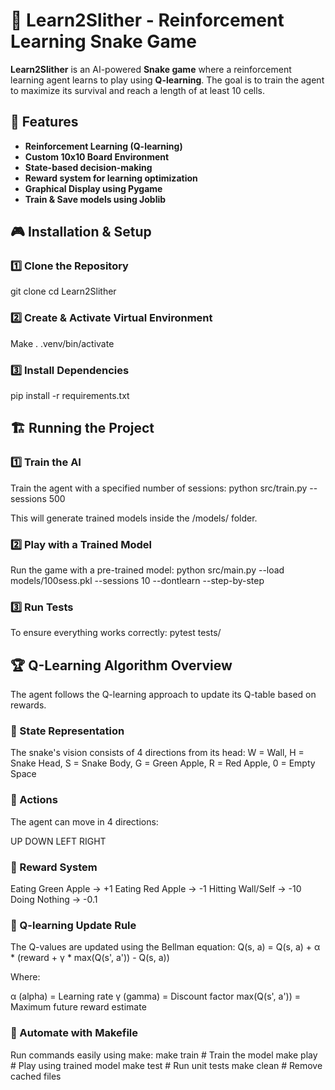 # 🐍 Learn2Slither - Reinforcement Learning Snake Game

**Learn2Slither** is an AI-powered **Snake game** where a reinforcement learning agent learns to play using **Q-learning**. The goal is to train the agent to maximize its survival and reach a length of at least 10 cells.

## 🚀 Features
- **Reinforcement Learning (Q-learning)**
- **Custom 10x10 Board Environment**
- **State-based decision-making**
- **Reward system for learning optimization**
- **Graphical Display using Pygame**
- **Train & Save models using Joblib**

## 🎮 Installation & Setup

### 1️⃣ Clone the Repository

git clone <your-repo-url>
cd Learn2Slither

### 2️⃣ Create & Activate Virtual Environment
Make
. .venv/bin/activate

### 3️⃣ Install Dependencies
pip install -r requirements.txt

## 🏗️ Running the Project

### 1️⃣ Train the AI
Train the agent with a specified number of sessions:
python src/train.py --sessions 500

This will generate trained models inside the /models/ folder.

### 2️⃣ Play with a Trained Model
Run the game with a pre-trained model:
python src/main.py --load models/100sess.pkl --sessions 10 --dontlearn --step-by-step

### 3️⃣ Run Tests
To ensure everything works correctly:
pytest tests/

## 🏆 Q-Learning Algorithm Overview
The agent follows the Q-learning approach to update its Q-table based on rewards.

### 🔹 State Representation
The snake's vision consists of 4 directions from its head:
W = Wall, H = Snake Head, S = Snake Body, G = Green Apple, R = Red Apple, 0 = Empty Space

### 🔹 Actions
The agent can move in 4 directions:

UP
DOWN
LEFT
RIGHT

### 🔹 Reward System
Eating Green Apple → +1
Eating Red Apple → -1
Hitting Wall/Self → -10
Doing Nothing → -0.1
### 🔹 Q-learning Update Rule
The Q-values are updated using the Bellman equation:
Q(s, a) = Q(s, a) + α * (reward + γ * max(Q(s', a')) - Q(s, a))

Where:

α (alpha) = Learning rate
γ (gamma) = Discount factor
max(Q(s', a')) = Maximum future reward estimate

### 🔧 Automate with Makefile
Run commands easily using make:
make train      # Train the model
make play       # Play using trained model
make test       # Run unit tests
make clean      # Remove cached files


